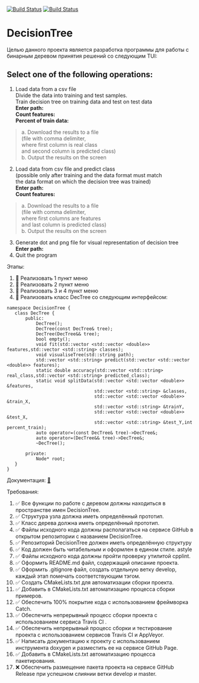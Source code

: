 [![Build Status](https://travis-ci.org/mikaelkg/DecisionTree.svg?branch=develop)](https://travis-ci.org/mikaelkg/DecisionTree)
[![Build Status](https://ci.appveyor.com/api/projects/status/github/mikaelkg/bsttree)](https://ci.appveyor.com/project/mikaelkg/decisiontree) 
# DecisionTree
Целью данного проекта является разработка программы для работы с бинарным деревом принятия решений со следующим TUI:

## Select one of the following operations:  
1. Load data from a csv file  
   Divide the data into training and test samples.  
   Train decision tree on training data and test on test data  
**Enter path:  
Count features:  
Percent of train data:**  
>a. Download the results to a file  
  (file with comma delimiter,  
   where first column is real class  
   and second column is predicted class)  
b. Output the results on the screen

2. Load data from csv file and predict class  
   (possible only after training and the data format must match  
   the data format on which the decision tree was trained)  
**Enter path:  
Count features:**  
>a. Download the results to a file  
  (file with comma delimiter,  
   where first columns are features  
   and last column is predicted class)  
b. Output the results on the screen 

3. Generate dot and png file for visual representation of decision tree  
**Enter path:**  
4. Quit the program  


Этапы:
1. :deciduous_tree: Реализовать 1 пункт меню
2. :deciduous_tree: Реализовать 2 пункт меню
3. :deciduous_tree: Реализовать 3 и 4 пункт меню
4. :deciduous_tree: Реализовать класс DecTree со следующим интерфейсом:
```сpp
namespace DecisionTree {
   class DecTree {
       public:
           DecTree();
           DecTree(const DecTree& tree);
           DecTree(DecTree&& tree);
           bool empty();
           void fit(std::vector <std::vector <double>> features,std::vector <std::string> classes);
           void visualiseTree(std::string path);
           std::vector <std::string> predict(std::vector <std::vector <double>> features);
           static double accuracy(std::vector <std::string> real_class,std::vector <std::string> predicted_class);
           static void splitData(std::vector <std::vector <double>> &features,
                                 std::vector <std::string> &classes,
                                 std::vector <std::vector <double>> &train_X,
                                 std::vector <std::string> &trainY,
                                 std::vector <std::vector <double>> &test_X,
                                 std::vector <std::string> &test_Y,int percent_train);
           auto operator=(const DecTree& tree)->DecTree&;
           auto operator=(DecTree&& tree)->DecTree&;
           ~DecTree();

       private:
           Node* root;
   }
}
```

Документация: [:green_book:](https://mikaelkg.github.io/DecisionTree/index.html)

Требования:
1. :white_check_mark: Все функции по работе с деревом должны находиться в
пространстве имен DecisionTree.
2. :white_check_mark: Структура узла должна иметь определённый прототип.
3. :white_check_mark: Класс дерева должна иметь определённый прототип.
4. :white_check_mark: Файлы исходного кода должны располагаться на сервисе GitHub
в открытом репозитории с названием DecisionTree.
5. :white_check_mark: Репозиторий DecisionTree должен иметь определённую структуру
6. :white_check_mark: Код должен быть читабельным и оформлен в едином стиле.
astyle
7. :white_check_mark: Файлы исходного кода должны пройти проверку утилитой
cpplint.
8. :white_check_mark: Оформить README.md файл, содержащий описание проекта.
9. :white_check_mark: Оформить .gitignore файл, создать отдельную ветку develop,
каждый этап помечать соответствующим тэгом.
10. :white_check_mark: Создать CMakeLists.txt для автоматизации сборки проекта.
11. :white_check_mark: Добавить в CMakeLists.txt автоматизацию процесса сборки
примеров.
12. :white_check_mark: Обеспечить 100% покрытие кода с использованием фреймворка
Catch.
13. :white_check_mark: Обеспечить непрерывный процесс сборки проекта с
использованием сервиса Travis CI .
14. :white_check_mark: Обеспечить непрерывный процесс сборки и тестирование проекта
с использованием сервисов Travis CI и AppVeyor.
15. :white_check_mark: Написать документацию к проекту с использованием инструмента
doxygen и разместить ее на сервисе GitHub Page.
16. :white_check_mark: Добавить в CMakeLists.txt автоматизацию процесса
пакетирования.
17. :x: Обеспечить размещение пакета проекта на сервисе GitHub
Release при успешном слиянии ветки develop и master.
